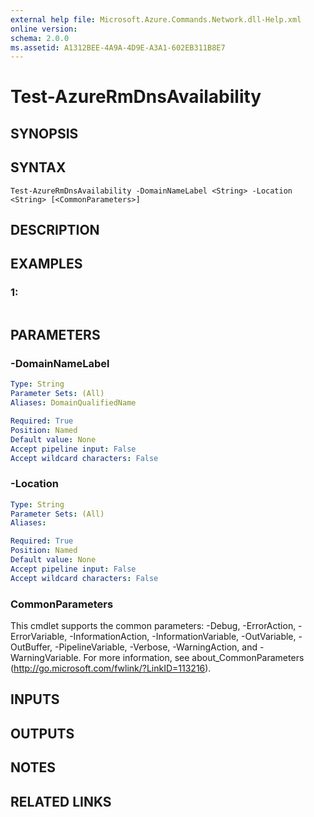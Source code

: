 ```yaml
---
external help file: Microsoft.Azure.Commands.Network.dll-Help.xml
online version: 
schema: 2.0.0
ms.assetid: A1312BEE-4A9A-4D9E-A3A1-602EB311B8E7
---
```


# Test-AzureRmDnsAvailability

## SYNOPSIS

## SYNTAX

```
Test-AzureRmDnsAvailability -DomainNameLabel <String> -Location <String> [<CommonParameters>]
```

## DESCRIPTION

## EXAMPLES

### 1:
```

```

## PARAMETERS

### -DomainNameLabel
```yaml
Type: String
Parameter Sets: (All)
Aliases: DomainQualifiedName

Required: True
Position: Named
Default value: None
Accept pipeline input: False
Accept wildcard characters: False
```

### -Location
```yaml
Type: String
Parameter Sets: (All)
Aliases: 

Required: True
Position: Named
Default value: None
Accept pipeline input: False
Accept wildcard characters: False
```

### CommonParameters
This cmdlet supports the common parameters: -Debug, -ErrorAction, -ErrorVariable, -InformationAction, -InformationVariable, -OutVariable, -OutBuffer, -PipelineVariable, -Verbose, -WarningAction, and -WarningVariable. For more information, see about_CommonParameters (http://go.microsoft.com/fwlink/?LinkID=113216).

## INPUTS

## OUTPUTS

## NOTES

## RELATED LINKS


